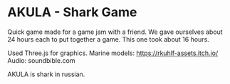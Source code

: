 # AKULA - Shark Game

Quick game made for a game jam with a friend. We gave ourselves about 24 hours each to put together a game. This one took about 16 hours.

Used Three.js for graphics.
Marine models: https://rkuhlf-assets.itch.io/
Audio: soundbible.com

AKULA is shark in russian.
